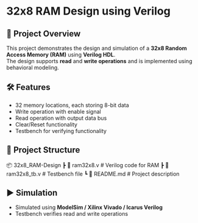 # 32x8 RAM Design using Verilog

## 📌 Project Overview
This project demonstrates the design and simulation of a **32x8 Random Access Memory (RAM)** using **Verilog HDL**.  
The design supports **read** and **write operations** and is implemented using behavioral modeling.

## 🛠️ Features
- 32 memory locations, each storing 8-bit data  
- Write operation with enable signal  
- Read operation with output data bus  
- Clear/Reset functionality  
- Testbench for verifying functionality  

## 📂 Project Structure
📦 32x8_RAM-Design
┣ 📜 ram32x8.v # Verilog code for RAM
┣ 📜 ram32x8_tb.v # Testbench file
┗ 📜 README.md # Project description

## ▶️ Simulation
- Simulated using **ModelSim / Xilinx Vivado / Icarus Verilog**  
- Testbench verifies read and write operations  
